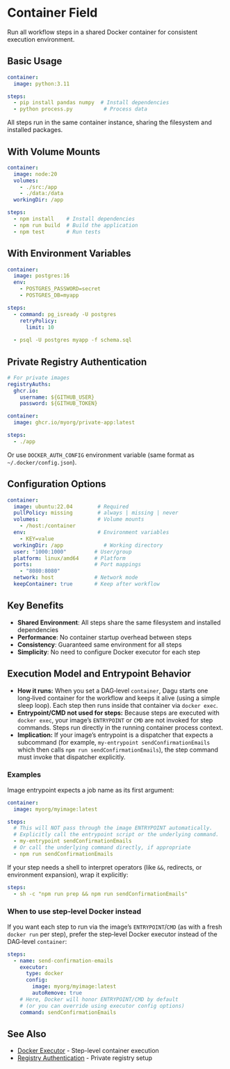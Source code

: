 # Container Field

Run all workflow steps in a shared Docker container for consistent execution environment.

## Basic Usage

```yaml
container:
  image: python:3.11

steps:
  - pip install pandas numpy  # Install dependencies
  - python process.py          # Process data
```

All steps run in the same container instance, sharing the filesystem and installed packages.

## With Volume Mounts

```yaml
container:
  image: node:20
  volumes:
    - ./src:/app
    - ./data:/data
  workingDir: /app

steps:
  - npm install    # Install dependencies
  - npm run build  # Build the application
  - npm test       # Run tests
```

## With Environment Variables

```yaml
container:
  image: postgres:16
  env:
    - POSTGRES_PASSWORD=secret
    - POSTGRES_DB=myapp

steps:
  - command: pg_isready -U postgres
    retryPolicy:
      limit: 10
      
  - psql -U postgres myapp -f schema.sql
```

## Private Registry Authentication

```yaml
# For private images
registryAuths:
  ghcr.io:
    username: ${GITHUB_USER}
    password: ${GITHUB_TOKEN}

container:
  image: ghcr.io/myorg/private-app:latest

steps:
  - ./app
```

Or use `DOCKER_AUTH_CONFIG` environment variable (same format as `~/.docker/config.json`).

## Configuration Options

```yaml
container:
  image: ubuntu:22.04        # Required
  pullPolicy: missing        # always | missing | never
  volumes:                   # Volume mounts
    - /host:/container
  env:                       # Environment variables
    - KEY=value
  workingDir: /app             # Working directory
  user: "1000:1000"         # User/group
  platform: linux/amd64     # Platform
  ports:                    # Port mappings
    - "8080:8080"
  network: host             # Network mode
  keepContainer: true       # Keep after workflow
```

## Key Benefits

- **Shared Environment**: All steps share the same filesystem and installed dependencies
- **Performance**: No container startup overhead between steps
- **Consistency**: Guaranteed same environment for all steps
- **Simplicity**: No need to configure Docker executor for each step

## Execution Model and Entrypoint Behavior

- **How it runs:** When you set a DAG‑level `container`, Dagu starts one
  long‑lived container for the workflow and keeps it alive (using a simple
  sleep loop). Each step then runs inside that container via `docker exec`.
- **Entrypoint/CMD not used for steps:** Because steps are executed with
  `docker exec`, your image’s `ENTRYPOINT` or `CMD` are not invoked for step
  commands. Steps run directly in the running container process context.
- **Implication:** If your image’s entrypoint is a dispatcher that expects a
  subcommand (for example, `my-entrypoint sendConfirmationEmails` which then
  calls `npm run sendConfirmationEmails`), the step command must invoke that
  dispatcher explicitly.

### Examples

Image entrypoint expects a job name as its first argument:

```yaml
container:
  image: myorg/myimage:latest

steps:
  # This will NOT pass through the image ENTRYPOINT automatically.
  # Explicitly call the entrypoint script or the underlying command.
  - my-entrypoint sendConfirmationEmails
  # Or call the underlying command directly, if appropriate
  - npm run sendConfirmationEmails
```

If your step needs a shell to interpret operators (like `&&`, redirects,
or environment expansion), wrap it explicitly:

```yaml
steps:
  - sh -c "npm run prep && npm run sendConfirmationEmails"
```

### When to use step-level Docker instead

If you want each step to run via the image’s `ENTRYPOINT`/`CMD` (as with a
fresh `docker run` per step), prefer the step‑level Docker executor instead of
the DAG‑level `container`:

```yaml
steps:
  - name: send-confirmation-emails
    executor:
      type: docker
      config:
        image: myorg/myimage:latest
        autoRemove: true
    # Here, Docker will honor ENTRYPOINT/CMD by default
    # (or you can override using executor config options)
    command: sendConfirmationEmails
```

## See Also

- [Docker Executor](/features/executors/docker) - Step-level container execution
- [Registry Authentication](/features/executors/docker#registry-authentication) - Private registry setup
